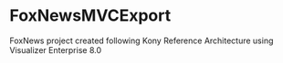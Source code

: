 # FoxNewsMVCExport
FoxNews project created following Kony Reference Architecture using Visualizer Enterprise 8.0
